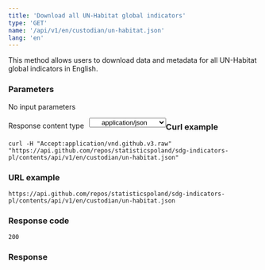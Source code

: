 ```yaml
---
title: 'Download all UN-Habitat global indicators'
type: 'GET'
name: '/api/v1/en/custodian/un-habitat.json'
lang: 'en'
---
```


This method allows users to download data and metadata for all UN-Habitat global indicators in English.

### Parameters

<p>No input parameters</p>

<p style='float:left;margin-top: 7px;'>Response content type</p>
<select style='float:left;padding: 0px 15px;width: 155px;margin-left: 10px;text-align-last: center;'>
  <option>application/json</option>
</select>

<div id='example1'>

<h3 id="przykładowy-curl">Curl example</h3>

<p><code class="highlighter-rouge">curl -H "Accept:application/vnd.github.v3.raw" "https://api.github.com/repos/statisticspoland/sdg-indicators-pl/contents/api/v1/en/custodian/un-habitat.json"</code></p>

<h3 id="przykładowy-url">URL example</h3>

<p><code class="highlighter-rouge">https://api.github.com/repos/statisticspoland/sdg-indicators-pl/contents/api/v1/en/custodian/un-habitat.json</code></p>

<h3 id="przykładowy-kod-odpowiedzi">Response code</h3>

<p><code class="highlighter-rouge">200</code></p>

<h3 id="przykładowa-odpowiedź">Response</h3>

<p><code class="highlighter-rouge" id="show-data-en-un-habitat">
</code></p>

</div>

<script>

$.getJSON('https://sdg.gov.pl/api/v1/en/custodian/un-habitat.json', function(data) {
    $('#show-data-en-un-habitat').html(JSON.stringify(data, null, 2));
});

</script>
